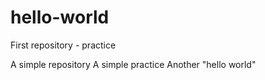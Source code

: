 # hello-world
First repository - practice

A simple repository
A simple practice
Another "hello world"
